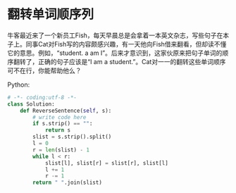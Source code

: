 # 翻转单词顺序列

牛客最近来了一个新员工Fish，每天早晨总是会拿着一本英文杂志，写些句子在本子上。同事Cat对Fish写的内容颇感兴趣，有一天他向Fish借来翻看，但却读不懂它的意思。例如，“student. a am I”。后来才意识到，这家伙原来把句子单词的顺序翻转了，正确的句子应该是“I am a student.”。Cat对一一的翻转这些单词顺序可不在行，你能帮助他么？

Python:
```python
# -*- coding:utf-8 -*-
class Solution:
    def ReverseSentence(self, s):
        # write code here
        if s.strip() == "":
            return s
        slist = s.strip().split()
        l = 0
        r = len(slist) - 1
        while l < r:
            slist[l], slist[r] = slist[r], slist[l]
            l += 1
            r -= 1
        return " ".join(slist)
```
